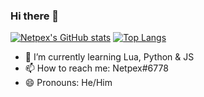 ### Hi there 👋

[![Netpex's GitHub stats](https://github-readme-stats.vercel.app/api?username=netpex)](https://github.com/anuraghazra/github-readme-stats)
[![Top Langs](https://github-readme-stats.vercel.app/api/top-langs/?username=netpex&layout=compact)](https://github.com/anuraghazra/github-readme-stats)
- 🌱 I’m currently learning Lua, Python & JS
- 📫 How to reach me: Netpex#6778
- 😄 Pronouns: He/Him

